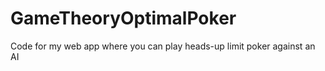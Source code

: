 GameTheoryOptimalPoker
======================

Code for my web app where you can play heads-up limit poker against an AI
